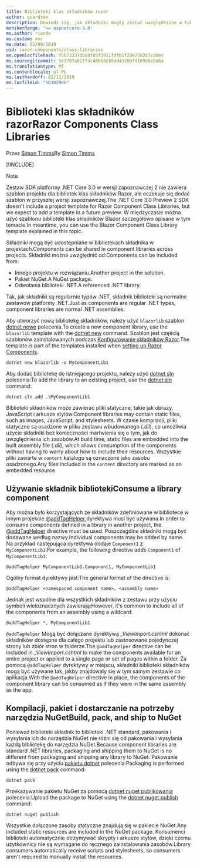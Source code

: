 ```yaml
---
title: Biblioteki klas składników razor
author: guardrex
description: Dowiedz się, jak składniki mogły zostać uwzględnione w taki sposób, w aplikacji Razor składników z biblioteki składników zewnętrznych.
monikerRange: '>= aspnetcore-3.0'
ms.author: riande
ms.custom: mvc
ms.date: 02/09/2019
uid: razor-components/class-libraries
ms.openlocfilehash: f5073337db88f05f3911fdfb1f29e7302c7cddec
ms.sourcegitcommit: 5e3797a02ff3c48bb8cb9ad4320bfd169ebe8aba
ms.translationtype: MT
ms.contentlocale: pl-PL
ms.lasthandoff: 02/12/2019
ms.locfileid: "56102908"
---
```

# <a name="razor-components-class-libraries"></a><span data-ttu-id="5c5d5-103">Biblioteki klas składników razor</span><span class="sxs-lookup"><span data-stu-id="5c5d5-103">Razor Components Class Libraries</span></span>

<span data-ttu-id="5c5d5-104">Przez [Simon Timms](https://github.com/stimms)</span><span class="sxs-lookup"><span data-stu-id="5c5d5-104">By [Simon Timms](https://github.com/stimms)</span></span>

[!INCLUDE[](~/includes/razor-components-preview-notice.md)]

> [!NOTE]
> <span data-ttu-id="5c5d5-105">Zestaw SDK platformy .NET Core 3.0 w wersji zapoznawczej 2 nie zawiera szablon projektu dla bibliotek klas składników Razor, ale oczekuje się dodać szablon w przyszłej wersji zapoznawczej.</span><span class="sxs-lookup"><span data-stu-id="5c5d5-105">The .NET Core 3.0 Preview 2 SDK doesn't include a project template for Razor Component Class Libraries, but we expect to add a template in a future preview.</span></span> <span data-ttu-id="5c5d5-106">W międzyczasie można użyć szablonu biblioteki klas składników Blazor szczegółowo opisane w tym temacie.</span><span class="sxs-lookup"><span data-stu-id="5c5d5-106">In meantime, you can use the Blazor Component Class Library template explained in this topic.</span></span>

<span data-ttu-id="5c5d5-107">Składniki mogą być udostępniane w bibliotekach składnika w projektach.</span><span class="sxs-lookup"><span data-stu-id="5c5d5-107">Components can be shared in component libraries across projects.</span></span> <span data-ttu-id="5c5d5-108">Składniki można uwzględnić od:</span><span class="sxs-lookup"><span data-stu-id="5c5d5-108">Components can be included from:</span></span>

* <span data-ttu-id="5c5d5-109">Innego projektu w rozwiązaniu.</span><span class="sxs-lookup"><span data-stu-id="5c5d5-109">Another project in the solution.</span></span>
* <span data-ttu-id="5c5d5-110">Pakiet NuGet.</span><span class="sxs-lookup"><span data-stu-id="5c5d5-110">A NuGet package.</span></span>
* <span data-ttu-id="5c5d5-111">Odwołania biblioteki .NET.</span><span class="sxs-lookup"><span data-stu-id="5c5d5-111">A referenced .NET library.</span></span>

<span data-ttu-id="5c5d5-112">Tak, jak składniki są regularnie typów .NET, składnik biblioteki są normalne zestawów platformy .NET.</span><span class="sxs-lookup"><span data-stu-id="5c5d5-112">Just as components are regular .NET types, component libraries are normal .NET assemblies.</span></span>

<span data-ttu-id="5c5d5-113">Aby utworzyć nową bibliotekę składników, należy użyć `blazorlib` szablon [dotnet nowe](/dotnet/core/tools/dotnet-new) polecenia.</span><span class="sxs-lookup"><span data-stu-id="5c5d5-113">To create a new component library, use the `blazorlib` template with the [dotnet new](/dotnet/core/tools/dotnet-new) command.</span></span> <span data-ttu-id="5c5d5-114">Szablon jest częścią szablonów zainstalowanych podczas [Konfigurowanie składników Razor](xref:razor-components/get-started).</span><span class="sxs-lookup"><span data-stu-id="5c5d5-114">The template is part of the templates installed when [setting up Razor Components](xref:razor-components/get-started).</span></span>

```console
dotnet new blazorlib -o MyComponentLib1
```

<span data-ttu-id="5c5d5-115">Aby dodać bibliotekę do istniejącego projektu, należy użyć [dotnet sln](/dotnet/core/tools/dotnet-sln) polecenia:</span><span class="sxs-lookup"><span data-stu-id="5c5d5-115">To add the library to an existing project, use the [dotnet sln](/dotnet/core/tools/dotnet-sln) command:</span></span>

```console
dotnet sln add .\MyComponentLib1
```

<span data-ttu-id="5c5d5-116">Biblioteki składników może zawierać pliki statyczne, takie jak obrazy, JavaScript i arkusze stylów.</span><span class="sxs-lookup"><span data-stu-id="5c5d5-116">Component libraries may contain static files, such as images, JavaScript, and stylesheets.</span></span> <span data-ttu-id="5c5d5-117">W czasie kompilacji, pliki statyczne są osadzone w pliku zestawu wbudowanego (*.dll*), co umożliwia użycie składniki bez konieczności martwienia się o tym, jak do uwzględnienia ich zasobów.</span><span class="sxs-lookup"><span data-stu-id="5c5d5-117">At build time, static files are embedded into the built assembly file (*.dll*), which allows consumption of the components without having to worry about how to include their resources.</span></span> <span data-ttu-id="5c5d5-118">Wszystkie pliki zawarte w `content` katalogu są oznaczone jako zasobu osadzonego.</span><span class="sxs-lookup"><span data-stu-id="5c5d5-118">Any files included in the `content` directory are marked as an embedded resource.</span></span> 

## <a name="consume-a-library-component"></a><span data-ttu-id="5c5d5-119">Używanie składnik biblioteki</span><span class="sxs-lookup"><span data-stu-id="5c5d5-119">Consume a library component</span></span>

<span data-ttu-id="5c5d5-120">Aby można było korzystających ze składników zdefiniowane w bibliotece w innym projekcie [ @addTagHelper ](/aspnet/core/mvc/views/tag-helpers/intro#add-helper-label) dyrektywa musi być używana.</span><span class="sxs-lookup"><span data-stu-id="5c5d5-120">In order to consume components defined in a library in another project, the [@addTagHelper](/aspnet/core/mvc/views/tag-helpers/intro#add-helper-label) directive must be used.</span></span> <span data-ttu-id="5c5d5-121">Poszczególne składniki mogą być dodawane według nazwy.</span><span class="sxs-lookup"><span data-stu-id="5c5d5-121">Individual components may be added by name.</span></span> <span data-ttu-id="5c5d5-122">Na przykład następująca dyrektywa dodaje `Component1` z `MyComponentLib1`:</span><span class="sxs-lookup"><span data-stu-id="5c5d5-122">For example, the following directive adds `Component1` of `MyComponentLib1`:</span></span>

```cshtml
@addTagHelper MyComponentLib1.Component1, MyComponentLib1
```

<span data-ttu-id="5c5d5-123">Ogólny format dyrektywy jest:</span><span class="sxs-lookup"><span data-stu-id="5c5d5-123">The general format of the directive is:</span></span>

```cshtml
@addTagHelper <namespaced component name>, <assembly name>
```

<span data-ttu-id="5c5d5-124">Jednak jest wspólne dla wszystkich składników z zestawu przy użyciu symboli wieloznacznych zawierają:</span><span class="sxs-lookup"><span data-stu-id="5c5d5-124">However, it's common to include all of the components from an assembly using a wildcard:</span></span>

```cshtml
@addTagHelper *, MyComponentLib1
```

<span data-ttu-id="5c5d5-125">`@addTagHelper` Mogą być dołączane dyrektywą *_ViewImport.cshtml* dokonać składników dostępne dla całego projektu lub zastosowane pojedynczej strony lub zbiór stron w folderze.</span><span class="sxs-lookup"><span data-stu-id="5c5d5-125">The `@addTagHelper` directive can be included in *_ViewImport.cshtml* to make the components available for an entire project or applied to a single page or set of pages within a folder.</span></span> <span data-ttu-id="5c5d5-126">Za pomocą `@addTagHelper` dyrektywy w miejscu, składniki biblioteki składników mogą być używane tak, jakby znajdowały się w tym samym zestawie co aplikacja.</span><span class="sxs-lookup"><span data-stu-id="5c5d5-126">With the `@addTagHelper` directive in place, the components of the component library can be consumed as if they were in the same assembly as the app.</span></span> 

## <a name="build-pack-and-ship-to-nuget"></a><span data-ttu-id="5c5d5-127">Kompilacji, pakiet i dostarczanie na potrzeby narzędzia NuGet</span><span class="sxs-lookup"><span data-stu-id="5c5d5-127">Build, pack, and ship to NuGet</span></span>

<span data-ttu-id="5c5d5-128">Ponieważ biblioteki składnik to biblioteki .NET standard, pakowania i wysyłania ich do narzędzia NuGet nie różni się od pakowania i wysyłania każdą bibliotekę do narzędzia NuGet.</span><span class="sxs-lookup"><span data-stu-id="5c5d5-128">Because component libraries are standard .NET libraries, packaging and shipping them to NuGet is no different from packaging and shipping any library to NuGet.</span></span> <span data-ttu-id="5c5d5-129">Pakowanie odbywa się przy użyciu [pakietu dotnet](/dotnet/core/tools/dotnet-pack) polecenia:</span><span class="sxs-lookup"><span data-stu-id="5c5d5-129">Packaging is performed using the [dotnet pack](/dotnet/core/tools/dotnet-pack) command:</span></span>

```console
dotnet pack
```

<span data-ttu-id="5c5d5-130">Przekazywanie pakietu NuGet za pomocą [dotnet nuget publikowania](/dotnet/core/tools/dotnet-nuget-push) polecenia:</span><span class="sxs-lookup"><span data-stu-id="5c5d5-130">Upload the package to NuGet using the [dotnet nuget publish](/dotnet/core/tools/dotnet-nuget-push) command:</span></span>

```console
dotnet nuget publish
```

<span data-ttu-id="5c5d5-131">Wszystkie dołączone zasoby statyczne znajdują się w pakiecie NuGet.</span><span class="sxs-lookup"><span data-stu-id="5c5d5-131">Any included static resources are included in the NuGet package.</span></span> <span data-ttu-id="5c5d5-132">Konsumenci biblioteki automatycznie otrzymywać skrypty i arkusze stylów, dzięki czemu użytkownicy nie są wymagane do ręcznego zainstalowania zasobów.</span><span class="sxs-lookup"><span data-stu-id="5c5d5-132">Library consumers automatically receive scripts and stylesheets, so consumers aren't required to manually install the resources.</span></span>
